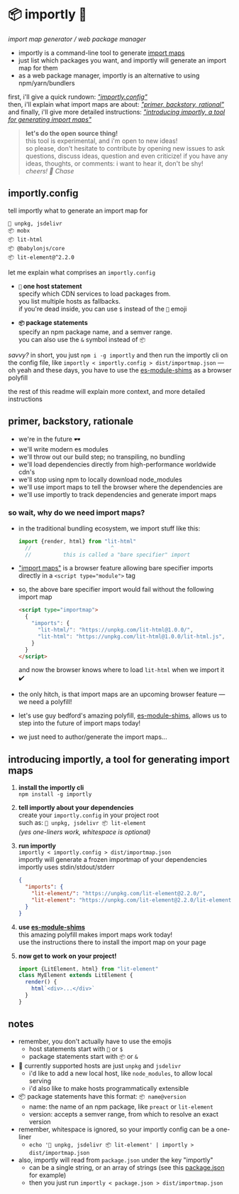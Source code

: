 
# 📦 importly 📡

*import map generator / web package manager*

- importly is a command-line tool to generate [import maps](https://github.com/WICG/import-maps)
- just list which packages you want, and importly will generate an import map for them
- as a web package manager, importly is an alternative to using npm/yarn/bundlers

first, i'll give a quick rundown: [*"importly.config"*](#importly.config)  
then, i'll explain what import maps are about: [*"primer, backstory, rational"*](#primer-backstory-rationale)  
and finally, i'll give more detailed instructions: [*"introducing importly, a tool for generating import maps"*](#introducing-importly-a-tool-for-generating-import-maps)

> **let's do the open source thing!**  
> this tool is experimental, and i'm open to new ideas!  
> so please, don't hesitate to contribute by opening new issues to ask questions, discuss ideas, question and even criticize! if you have any ideas, thoughts, or comments: i want to hear it, don't be shy!  
> *cheers! 👋 Chase*

## importly.config

tell importly what to generate an import map for

```
📡 unpkg, jsdelivr
📦 mobx
📦 lit-html
📦 @babylonjs/core
📦 lit-element@^2.2.0
```

let me explain what comprises an `importly.config`

- **`📡` one host statement**  
  specify which CDN services to load packages from.  
  you list multiple hosts as fallbacks.  
  if you're dead inside, you can use `$` instead of the `📡` emoji

- **`📦` package statements**  
  specify an npm package name, and a semver range.  
  you can also use the `&` symbol instead of `📦`

*savvy?* in short, you just `npm i -g importly` and then run the importly cli on the config file, like `importly < importly.config > dist/importmap.json` — oh yeah and these days, you have to use the [es-module-shims](https://github.com/guybedford/es-module-shims) as a browser polyfill

the rest of this readme will explain more context, and more detailed instructions

## primer, backstory, rationale

- we're in the future 🕶️
- we'll write modern es modules
- we'll throw out our build step; no transpiling, no bundling
- we'll load dependencies directly from high-performance worldwide cdn's
- we'll stop using npm to locally download node_modules
- we'll use import maps to tell the browser where the dependencies are
- we'll use importly to track dependencies and generate import maps

### so wait, why do we need import maps?

- in the traditional bundling ecosystem, we import stuff like this:

  ```js
  import {render, html} from "lit-html"
    //                         ^
    //          this is called a "bare specifier" import
  ```

- ["import maps"](https://github.com/WICG/import-maps) is a browser feature allowing bare specifier imports directly in a `<script type="module">` tag

- so, the above bare specifier import would fail without the following import map

  ```html
  <script type="importmap">
    {
      "imports": {
        "lit-html/": "https://unpkg.com/lit-html@1.0.0/",
        "lit-html": "https://unpkg.com/lit-html@1.0.0/lit-html.js",
      }
    }
  </script>
  ```

  and now the browser knows where to load `lit-html` when we import it ✔️

- the only hitch, is that import maps are an upcoming browser feature — we need a polyfill!

- let's use guy bedford's amazing polyfill, [es-module-shims](https://github.com/guybedford/es-module-shims), allows us to step into the future of import maps today!

- we just need to author/generate the import maps...

## introducing importly, a tool for generating import maps

1. **install the importly cli**  
    `npm install -g importly`

2. **tell importly about your dependencies**  
    create your `importly.config` in your project root  
    such as: `📡 unpkg, jsdelivr 📦 lit-element`  
    *(yes one-liners work, whitespace is optional)*

3. **run importly**  
    `importly < importly.config > dist/importmap.json`  
    importly will generate a frozen importmap of your dependencies  
    importly uses stdin/stdout/stderr

      ```json
      {
        "imports": {
          "lit-element/": "https://unpkg.com/lit-element@2.2.0/",
          "lit-element": "https://unpkg.com/lit-element@2.2.0/lit-element.js"
        }
      }
      ```

4. **use [es-module-shims](https://github.com/guybedford/es-module-shims)**  
    this amazing polyfill makes import maps work today!  
    use the instructions there to install the import map on your page  

5. **now get to work on your project!**

    ```js
    import {LitElement, html} from "lit-element"
    class MyElement extends LitElement {
      render() {
        html`<div>...</div>`
      }
    }
    ```

## notes

- remember, you don't actually have to use the emojis
  - host statements start with `📡` or `$`
  - package statements start with `📦` or `&`
- 📡 currently supported hosts are just `unpkg` and `jsdelivr`
  - i'd like to add a new local host, like `node_modules`, to allow local serving
  - i'd also like to make hosts programmatically extensible
- 📦 package statements have this format: `📦 name@version`
  - name: the name of an npm package, like `preact` or `lit-element`
  - version: accepts a semver range, from which to resolve an exact version
- remember, whitespace is ignored, so your importly config can be a one-liner
  - `echo '📡 unpkg, jsdelivr 📦 lit-element' | importly > dist/importmap.json`
- also, importly will read from `package.json` under the key "importly"
  - can be a single string, or an array of strings (see this [package.json](package.json) for example)
  - then you just run `importly < package.json > dist/importmap.json`
